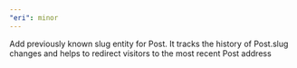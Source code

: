 ```yaml
---
"eri": minor
---
```


Add previously known slug entity for Post. It tracks the history of Post.slug changes and helps to redirect visitors to the most recent Post address
